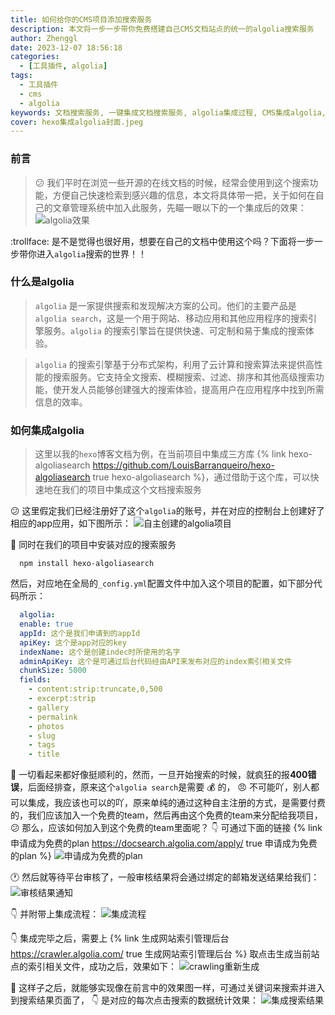 ```yaml
---
title: 如何给你的CMS项目添加搜索服务
description: 本文将一步一步带你免费搭建自己CMS文档站点的统一的algolia搜索服务
author: Zhenggl
date: 2023-12-07 18:56:18
categories:
  - [工具插件, algolia]
tags:
  - 工具插件
  - cms
  - algolia
keywords: 文档搜索服务, 一键集成文档搜索服务, algolia集成过程, CMS集成algolia, 免费搭建文档在线搜索服务
cover: hexo集成algolia封面.jpeg
---
```


### 前言
> :confused: 我们平时在浏览一些开源的在线文档的时候，经常会使用到这个搜索功能，方便自己快速检索到感兴趣的信息，本文将具体带一把，关于如何在自己的文章管理系统中加入此服务，先瞄一眼以下的一个集成后的效果：
![algolia效果](algolia效果.gif)

:trollface: 是不是觉得也很好用，想要在自己的文档中使用这个吗？下面将一步一步带你进入`algolia`搜索的世界！！

### 什么是algolia
> `algolia` 是一家提供搜索和发现解决方案的公司。他们的主要产品是 `algolia search`，这是一个用于网站、移动应用和其他应用程序的搜索引擎服务。`algolia` 的搜索引擎旨在提供快速、可定制和易于集成的搜索体验。

> `algolia` 的搜索引擎基于分布式架构，利用了云计算和搜索算法来提供高性能的搜索服务。它支持全文搜索、模糊搜索、过滤、排序和其他高级搜索功能，使开发人员能够创建强大的搜索体验，提高用户在应用程序中找到所需信息的效率。

### 如何集成algolia
> 这里以我的`hexo`博客文档为例，在当前项目中集成三方库 {% link hexo-algoliasearch https://github.com/LouisBarranqueiro/hexo-algoliasearch true hexo-algoliasearch %}，通过借助于这个库，可以快速地在我们的项目中集成这个文档搜索服务

:confused: 这里假定我们已经注册好了这个`algolia`的账号，并在对应的控制台上创建好了相应的app应用，如下图所示：
![自主创建的algolia项目](自主创建的algolia项目.png)

:star2: 同时在我们的项目中安装对应的搜索服务
```shell
  npm install hexo-algoliasearch
```
然后，对应地在全局的`_config.yml`配置文件中加入这个项目的配置，如下部分代码所示：
```yml
  algolia:
  enable: true
  appId: 这个是我们申请到的appId
  apiKey: 这个是app对应的key
  indexName: 这个是创建indec时所使用的名字
  adminApiKey: 这个是可通过后台代码经由API来发布对应的index索引相关文件
  chunkSize: 5000
  fields:
    - content:strip:truncate,0,500
    - excerpt:strip
    - gallery
    - permalink
    - photos
    - slug
    - tags
    - title
```

:triumph: 一切看起来都好像挺顺利的，然而，一旦开始搜索的时候，就疯狂的报**400错误**，后面经排查，原来这个`algolia search`是需要 :moneybag: 的， :angry: 不可能吖，别人都可以集成，我应该也可以的吖，原来单纯的通过这种自主注册的方式，是需要付费的，我们应该加入一个免费的team，然后再由这个免费的team来分配给我项目，:confused: 那么，应该如何加入到这个免费的team里面呢？
:point_down: 可通过下面的链接
{% link 申请成为免费的plan https://docsearch.algolia.com/apply/ true 申请成为免费的plan %}
![申请成为免费的plan](申请成为免费的plan.png)

:clock1: 然后就等待平台审核了，一般审核结果将会通过绑定的邮箱发送结果给我们：
![审核结果通知](审核结果通知.png)

:point_down: 并附带上集成流程：
![集成流程](集成流程.png)

:point_down: 集成完毕之后，需要上 {% link 生成网站索引管理后台 https://crawler.algolia.com/ true 生成网站索引管理后台 %} 取点击生成当前站点的索引相关文件，成功之后，效果如下：
![crawling重新生成](crawling重新生成.png)

:ghost: 这样子之后，就能够实现像在前言中的效果图一样，可通过关键词来搜索并进入到搜索结果页面了， :point_down: 是对应的每次点击搜索的数据统计效果：
![集成搜索结果](集成搜索结果.png)